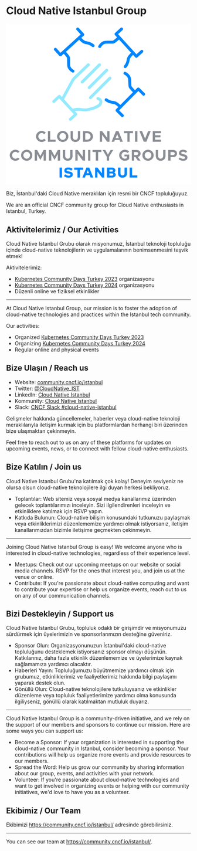 # Cloud Native Istanbul Group

![](https://raw.githubusercontent.com/cloud-native-istanbul/assets/main/logo/logo_800x694.png)

Biz, İstanbul'daki Cloud Native meraklıları için resmi bir CNCF topluluğuyuz.

We are an official CNCF community group for Cloud Native enthusiasts in Istanbul, Turkey.


## Aktivitelerimiz / Our Activities

Cloud Native Istanbul Grubu olarak misyonumuz, İstanbul teknoloji topluluğu içinde cloud-native teknolojilerin ve uygulamalarının benimsenmesini teşvik etmek!

Aktivitelerimiz:
- [Kubernetes Community Days Turkey 2023](https://event.kcd.istanbul/events/kubernetes-community-days-turkiye-2023-b6e1b944) organizasyonu
- [Kubernetes Community Days Turkey 2024](https://github.com/cncf/kubernetes-community-days/issues/501) organizasyonu
- Düzenli online ve fiziksel etkinlikler
 
---

At Cloud Native Istanbul Group, our mission is to foster the adoption of cloud-native technologies and practices within the Istanbul tech community.

Our activities:
- Organized [Kubernetes Community Days Turkey 2023](https://event.kcd.istanbul/events/kubernetes-community-days-turkiye-2023-b6e1b944)
- Organizing [Kubernetes Community Days Turkey 2024](https://github.com/cncf/kubernetes-community-days/issues/501)
- Regular online and physical events


## Bize Ulaşın / Reach us

- Website: [community.cncf.io/istanbul](https://community.cncf.io/istanbul/)
- Twitter: [@CloudNative_IST](https://twitter.com/CloudNative_IST)
- LinkedIn: [Cloud Native Istanbul](https://www.linkedin.com/company/cloudnativetr/)
- Kommunity: [Cloud Native Istanbul](https://kommunity.com/cloud-native-turkiye-kubernetes) 
- Slack: [CNCF Slack #cloud-native-istanbul](https://cloud-native.slack.com/archives/C05S4NMD3J6)

Gelişmeler hakkında güncellemeler, haberler veya cloud-native teknoloji meraklılarıyla iletişim kurmak için bu platformlardan herhangi biri üzerinden bize ulaşmaktan çekinmeyin.

Feel free to reach out to us on any of these platforms for updates on upcoming events, news, or to connect with fellow cloud-native enthusiasts.

## Bize Katılın / Join us

Cloud Native Istanbul Grubu'na katılmak çok kolay! Deneyim seviyeniz ne olursa olsun cloud-native teknolojilere ilgi duyan herkesi bekliyoruz.

- Toplantılar: Web sitemiz veya sosyal medya kanallarımız üzerinden gelecek toplantılarımızı inceleyin. Sizi ilgilendirenleri inceleyin ve etkinliklere katılmak için RSVP yapın.
- Katkıda Bulunun: Cloud-native bilişim konusundaki tutkunuzu paylaşmak veya etkinliklerimizi düzenlememize yardımcı olmak istiyorsanız, iletişim kanallarımızdan bizimle iletişime geçmekten çekinmeyin.

---

Joining Cloud Native Istanbul Group is easy! We welcome anyone who is interested in cloud-native technologies, regardless of their experience level.

- Meetups: Check out our upcoming meetups on our website or social media channels. RSVP for the ones that interest you, and join us at the venue or online.
- Contribute: If you're passionate about cloud-native computing and want to contribute your expertise or help us organize events, reach out to us on any of our communication channels.

## Bizi Destekleyin / Support us

Cloud Native Istanbul Grubu, topluluk odaklı bir girişimdir ve misyonumuzu sürdürmek için üyelerimizin ve sponsorlarımızın desteğine güveniriz.

- Sponsor Olun: Organizasyonunuzun İstanbul'daki cloud-native topluluğunu desteklemek istiyorsanız sponsor olmayı düşünün. Katkılarınız, daha fazla etkinlik düzenlememize ve üyelerimize kaynak sağlamamıza yardımcı olacaktır.
- Haberleri Yayın: Topluluğumuzu büyütmemize yardımcı olmak için grubumuz, etkinliklerimiz ve faaliyetlerimiz hakkında bilgi paylaşımı yaparak destek olun.
- Gönüllü Olun: Cloud-native teknolojilere tutkuluysanız ve etkinlikler düzenleme veya topluluk faaliyetlerimize yardımcı olma konusunda ilgiliyseniz, gönüllü olarak katılmaktan mutluluk duyarız.

---

Cloud Native Istanbul Group is a community-driven initiative, and we rely on the support of our members and sponsors to continue our mission. Here are some ways you can support us:

- Become a Sponsor: If your organization is interested in supporting the cloud-native community in Istanbul, consider becoming a sponsor. Your contributions will help us organize more events and provide resources to our members.
- Spread the Word: Help us grow our community by sharing information about our group, events, and activities with your network.
- Volunteer: If you're passionate about cloud-native technologies and want to get involved in organizing events or helping with our community initiatives, we'd love to have you as a volunteer.

## Ekibimiz / Our Team

Ekibimizi https://community.cncf.io/istanbul/ adresinde görebilirsiniz.

---

You can see our team at https://community.cncf.io/istanbul/.
